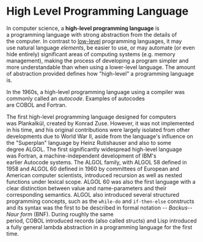 # High Level Programming Language  

In computer science, a **high-level programming language** is a programming language with strong abstraction from the details of the computer. In contrast to [low-level](/wiki/Low_Level_Programming_Language) programming languages, it may use natural language *elements*, be easier to use, or may automate (or even hide entirely) significant areas of computing systems (e.g. memory management), making the process of developing a program simpler and more understandable than when using a lower-level language. The amount of abstraction provided defines how "high-level" a programming language is.  

In the 1960s, a high-level programming language using a compiler was commonly called an *autocode*. Examples of autocodes are COBOL and Fortran.  

The first high-level programming language designed for computers was Plankalkül, created by Konrad Zuse. However, it was not implemented in his time, and his original contributions were largely isolated from other developments due to World War II, aside from the language's influence on the "Superplan" language by Heinz Rutishauser and also to some degree ALGOL. The first significantly widespread high-level language was Fortran, a machine-independent development of IBM's earlier Autocode systems. The ALGOL family, with ALGOL 58 defined in 1958 and ALGOL 60 defined in 1960 by committees of European and American computer scientists, introduced recursion as well as nested functions under lexical scope. ALGOL 60 was also the first language with a clear distinction between value and name-parameters and their corresponding semantics. ALGOL also introduced several structured programming concepts, such as the `while-do` and `if-then-else` constructs and its syntax was the first to be described in formal notation -- *Backus--Naur form* (BNF). During roughly the same period, COBOL introduced records (also called structs) and Lisp introduced a fully general lambda abstraction in a programming language for the first time.  